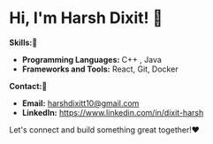 # Hi, I'm Harsh Dixit! 👋

**Skills:🌠**
* **Programming Languages:** C++ , Java
* **Frameworks and Tools:** React, Git, Docker

**Contact:📌**
* **Email:** harshdixitt10@gmail.com
* **LinkedIn:** https://www.linkedin.com/in/dixit-harsh

Let's connect and build something great together!❤️
